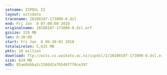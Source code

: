 ```yaml
---
setname: ISPDSL II
layout: witsdata
tracename: 20100107-173000-0.dsl
end: Fri Jan  8 07:00:00 2010
originalname: 20100107-173000-0.dsl.erf
gzsize: 329 MB
len: 0:30:00
start: Fri Jan  8 06:30:01 2010
totalwirelen: 5,615 MB
pkts: 10 million
download: ftp://wits.cs.waikato.ac.nz/ispdsl/2/20100107-173000-0.dsl.erf.gz
size: 824 MB
md5: 95ae0abba2c150dd2a70549f7f0ce397
---
```


